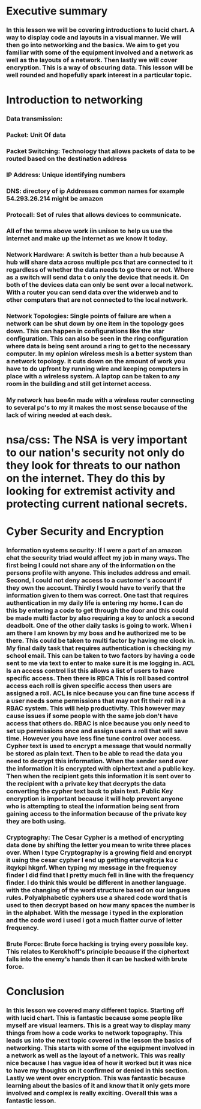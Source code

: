 # Executive summary 
### In this lesson we will be covering introductions to lucid chart. A way to display code and layouts in a visual manner. We will then go into networking and the basics. We aim to get you familiar with some of the equipment involved and a network as well as the layouts of a network. Then lastly we will cover encryption. This is a way of obscuring data. This lesson will be well rounded and hopefully spark interest in a particular topic.
# Introduction to networking
### Data transmission: 
### Packet: Unit Of data 
### Packet Switching: Technology that allows packets of data to be routed based on the destination address 
### IP Address: Unique identifying numbers
### DNS: directory of ip Addresses common names for example 54.293.26.214 might be amazon
### Protocall: Set of rules that allows devices to communicate. 
### All of the terms above work iin unison to help us use the internet and make up the internet as we know it today. 
### Network Hardware: A switch is better than a hub because A hub will share data across multiple pcs that are connected to it regardless of whether the data needs to go there or not. Where as a switch will send data t o only the device that needs it. On both of the devices data can only be sent over a local network. With a router you can send data over the widerweb and to other computers that are not connected to the local network. 
### Network Topologies: Single points of failure are when a network can be shut down by one item in the topology goes down. This can happen in configurations like the star configuration. This can also be seen in the ring configuration where data is being sent around a ring to get to the necessary computer. In my opinion wireless mesh is a better system than a network topology. it cuts down on the amount of work you have to do upfront by running wire and keeping computers in place with a wireless system. A laptop can be taken to any room in the building and still get internet access. 
### My network has bee4n made with a wireless router connecting to several pc's to my it makes the most sense because of the lack of wiring needed at each desk. 
# nsa/css: The NSA is very important to our nation's security not only do they look for threats to our nathon on the internet. They do this by looking for extremist activity and protecting current national secrets. 
# Cyber Security and Encryption
### Information systems security: If I were a part of an amazon chat the security triad would affect my job in many ways. The first being I could not share any of the information on the persons profile with anyone. This includes address and email. Second, I could not deny access to a customer's account if they own the account. Thirdly I would have to verify that the information given to them was correct. One tast that requires authentication in my daily life is entering my home. I can do this by entering a code to get through the door and this could be made multi factor by also requiring a key to unlock a second deadbolt. One of the other daily tasks is going to work. When i am there I am known by my boss and he authorized me to be there. This could be taken to multi factor by having me clock in. My final daily task that requires authentication is checking my school email. This can be taken to two factors by having a code sent to me via text to enter to make sure it is me logging in. ACL Is an access control list this allows a list of users to have specific access. Then there is RBCA This is roll based control access each roll is given specific access then users are assigned a roll. ACL is nice because you can fine tune access if a user needs some permissions that may not fit their roll in a RBAC system. This will help productivity. This however may cause issues if some people with the same job don't have access that others do. RBAC is nice because you only need to set up permissions once and assign users a roll that will save time. However you have less fine tune control over access. Cypher text is used to encrypt a message that would normally be stored as plain text. Then to be able to read the data you need to decrypt this information. When the sender send over the information it is encrypted with ciphertext and a public key. Then when the recipient gets this information it is sent over to the recipient with a private key that decrypts the data converting the cypher text back to plain text. Public Key encryption is important because it will help prevent anyone who is attempting to steal the information being sent from gaining access to the information because of the private key they are both using. 
### Cryptography: The Cesar Cypher is a method of encrypting data done by shifting the letter you mean to write three places over. When I type Cryptography is a growing field and encrypt it using the cesar cypher I end up getting etarvqitcrja ku c itqykpi hkgnf. When typing my message in the frequency finder I did find that I pretty much fell in line with the frequency finder. I do think this would be different in another language. with the changing of the word structure based on our langues rules. Polyalphabetic cyphers use a shared code word that is used to then decrypt based on how many spaces the number is in the alphabet. With the message i typed in the exploration and the code word i used i got a much flatter curve of letter frequency. 
### Brute Force: Brute force hacking is trying every possible key. This relates to Kerckhoff's principle because if the ciphertext falls into the enemy's hands then it can be hacked with brute force. 
# Conclusion
### In this lesson we covered many different topics. Starting off with lucid chart. This is fantastic because some people like myself are visual learners. This is a great way to display many things from how a code works to network topography. This leads us into the next topic covered in the lesson the basics of networking. This starts with some of the equipment involved in a network as well as the layout of a network. This was really nice because I has vague idea of how it worked but it was nice to have my thoughts on it confirmed or denied in this section. Lastly we went over encryption. This was fantastic because learning about the basics of it and know that it only gets more involved and complex is really exciting. Overall this was a fantastic lesson. 


